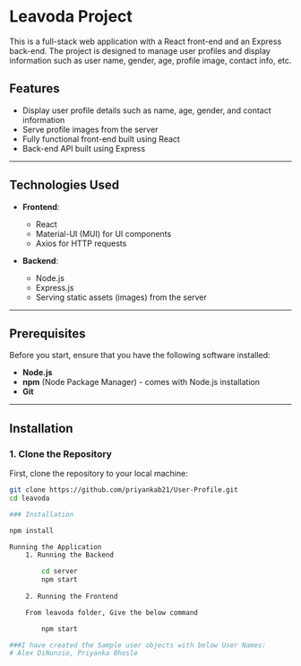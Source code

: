 # Leavoda Project

This is a full-stack web application with a React front-end and an Express back-end. The project is designed to manage user profiles and display information such as user name, gender, age, profile image, contact info, etc.

## Features
- Display user profile details such as name, age, gender, and contact information
- Serve profile images from the server
- Fully functional front-end built using React
- Back-end API built using Express

---

## Technologies Used

- **Frontend**:
  - React
  - Material-UI (MUI) for UI components
  - Axios for HTTP requests

- **Backend**:
  - Node.js
  - Express.js
  - Serving static assets (images) from the server

---

## Prerequisites

Before you start, ensure that you have the following software installed:

- **Node.js**
- **npm** (Node Package Manager) - comes with Node.js installation
- **Git**

---

## Installation

### 1. Clone the Repository

First, clone the repository to your local machine:

```bash
git clone https://github.com/priyankab21/User-Profile.git
cd leavoda

### Installation

npm install

Running the Application
    1. Running the Backend

        cd server
        npm start
    
    2. Running the Frontend

    From leavoda folder, Give the below command

        npm start

###I have created the Sample user objects with below User Names:
# Alex DiNunzio, Priyanka Bhosle
